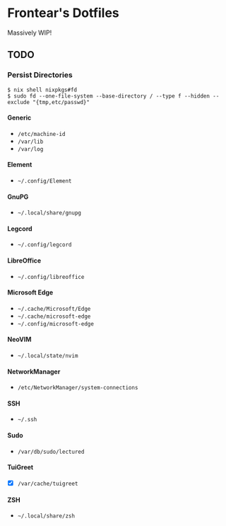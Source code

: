 # Frontear's Dotfiles

Massively WIP!

## TODO

### Persist Directories

```console
$ nix shell nixpkgs#fd
$ sudo fd --one-file-system --base-directory / --type f --hidden --exclude "{tmp,etc/passwd}"
```

#### Generic
- `/etc/machine-id`
- `/var/lib`
- `/var/log`

#### Element
- `~/.config/Element`

#### GnuPG
- `~/.local/share/gnupg`

#### Legcord
- `~/.config/legcord`

#### LibreOffice
- `~/.config/libreoffice`

#### Microsoft Edge
- `~/.cache/Microsoft/Edge`
- `~/.cache/microsoft-edge`
- `~/.config/microsoft-edge`

#### NeoVIM
- `~/.local/state/nvim`

#### NetworkManager
- `/etc/NetworkManager/system-connections`

#### SSH
- `~/.ssh`

#### Sudo
- `/var/db/sudo/lectured`

#### TuiGreet
- [x] `/var/cache/tuigreet`

#### ZSH
- `~/.local/share/zsh`
